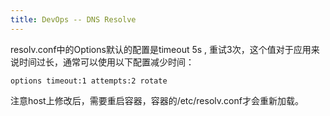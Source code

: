 ```yaml
---
title: DevOps -- DNS Resolve
---
```



resolv.conf中的Options默认的配置是timeout 5s , 重试3次，这个值对于应用来说时间过长，通常可以使用以下配置减少时间：
```
options timeout:1 attempts:2 rotate
```

注意host上修改后，需要重启容器，容器的/etc/resolv.conf才会重新加载。
